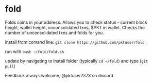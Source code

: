 # fold
Folds coins in your address. Allows you to check status - current block height, wallet height, unconsolidated txns, $PKT in wallet.
Checks the number of unconsolidated txns and folds for you.


install from comand line:
`git clone https://github.com/pktuser/fold`

run with `bash ~/fold/fold.sh`

update by navigating to install folder (typically `cd ~/fold`) and type (`git pull`)

Feedback always welcome, @pktuser7373 on discord


[^1]: next version will check if pktwallet is running, and run it in background if not. (05/15/22)
